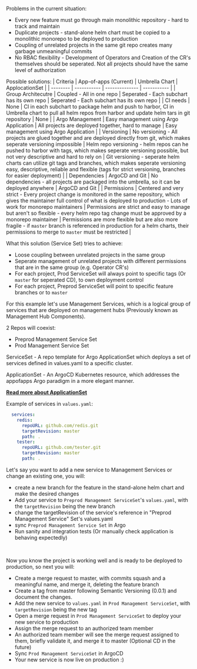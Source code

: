 
Problems in the current situation:
  - Every new feature must go through main monolithic repository - hard to track and maintain
  - Duplicate projects - stand-alone helm chart must be copied to a monolithic monorepo to be deployed to production
  - Coupling of unrelated projects in the same git repo creates many garbage unmeaningful commits
  - No RBAC flexibility - Development of Operators and Creation of the CR's themselves should be seperated. Not all projects should have the same level of authorization

Possible solutions:
| Criteria | App-of-apps (Current) | Umbrella Chart | ApplocationSet |
| -------- | ----------- | -------------- | ----------- |
| Group Architecutre | Coupled - All in one repo | Seperated - Each subchart has its own repo | Seperated - Each subchart has its own repo | 
| CI needs | None | CI in each subchart to package helm and push to harbor, CI in Umbrella chart to pull all helm repos from harbor and update helm tars in git repository  | None |
| Argo Management | Easy management using Argo Application   | All projects are deployed together, hard to manage  | Easy management using Argo Application |
| Versioning | No versioning - All projects are glued together and are deployed directly from git, which makes seperate versioning impossible | Helm repo versioning - helm repos can he pushed to harbor with tags, which makes seperate versioning possible, but not very descriptive and hard to rely on | Git versioning - seperate helm charts can utilize git tags and branches, which makes seperate versioning easy, descriptive, reliable and flexible (tags for strict versioning, branches for easier deployment)  | 
| Dependencies | ArgoCD and Git | No dependencies - all projects are packaged into the umbrella, so it can be deployed anywhere | ArgoCD and Git | 
| Permissions | Centered and very strict - Every project change is monitored in the same repository, which gives the maintainer full control of what is deployed to production - Lots of work for monorepo maintainers | Permissions are strict and easy to manage but aren't so flexible - every helm repo tag change must be approved by a monorepo maintainer | Permissions are more flexible but are also more fragile - if `master` branch is referenced in production for a helm charts, their permissions to merge to `master` must be restricted |

What this solution (Service Set) tries to achieve:
  - Loose coupling between unrelated projects in the same group
  - Seperate management of unrelated projects with different permissions that are in the same group (e.g. Operator CR's)
  - For each project, Prod ServiceSet will always point to specific tags (Or `master` for seperated CD), to own deployment control
  - For each project, Preprod ServiceSet will point to specific feature branches or to `master` 

For this example let's use Management Services, which is a logical group of services that are deployed on management hubs (Previously known as Management Hub Components).

2 Repos will coexist:
  - Preprod Management Service Set
  - Prod Management Service Set

ServiceSet - A repo template for Argo ApplicationSet which deploys a set of services defined in values.yaml to a specific cluster.

ApplicationSet - An ArgoCD Kubernetes resource, which addresses the appofapps Argo paradigm in a more elegant manner.

[**Read more about ApplicationSet**](https://argocd-applicationset.readthedocs.io/en/stable/)

Example of services in `values.yaml`:
```yml
  services:
    redis:
      repoURL: github.com/redis.git
      targetRevision: master
      path: .
    tester:
      repoURL: github.com/tester.git
      targetRevision: master
      path: .
```

Let's say you want to add a new service to Management Services or change an existing one, you will:
  - create a new branch for the feature in the stand-alone helm chart and make the desired changes
  - Add your service to `Preprod Management ServiceSet`'s `values.yaml`, with the `targetRevision` being the new branch
  - change the targetRevision of the service's reference in "Preprod Management Service" Set's values.yaml
  - sync `Preprod Management Service Set` in Argo
  - Run sanity and integration tests (Or manually check application is behaving expectedly)
<br>

Now you know the project is working well and is ready to be deployed to production, so next you will:
  - Create a merge request to master, with commits squash and a meaningful name, and merge it, deleting the feature branch
  - Create a tag from master following Semantic Versioning (0.0.1) and document the changes.
  - Add the new service to `values.yaml` in `Prod Management ServiceSet`, with `targetRevision` being the new tag
  - Open a merge request in `Prod Management ServiceSet` to deploy your new service to production
  - Assign the merge request to an authorized team member
  - An authorized team member will see the merge request assigned to them, briefly validate it, and merge it to master (Optional CD in the future)
  - Sync `Prod Management ServiceSet` in ArgoCD
  - Your new service is now live on production :)


